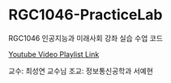 # RGC1046-PracticeLab
RGC1046 인공지능과 미래사회 강좌 실습 수업 코드

[Youtube Video Playlist Link](https://youtube.com/playlist?list=PLfIezrEJbbSz0ExgLsMNAZQ_ndTcZDLSe)

교수: 최성연 교수님
조교: 정보통신공학과 서예현
